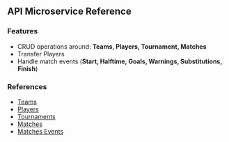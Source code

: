 ## API Microservice Reference

### Features

- CRUD operations around: **Teams, Players, Tournament, Matches**
- Transfer Players
- Handle match events (**Start, Halftime, Goals, Warnings, Substitutions, Finish**)

### References

- [Teams](https://github.com/rafaelsanzio/go-flashscore/tree/main/cmd/api/docs/team.md)
- [Players](https://github.com/rafaelsanzio/go-flashscore/tree/main/cmd/api/docs/player.md)
- [Tournaments](https://github.com/rafaelsanzio/go-flashscore/tree/main/cmd/api/docs/tournament.md)
- [Matches](https://github.com/rafaelsanzio/go-flashscore/tree/main/cmd/api/docs/match.md)
- [Matches Events](https://github.com/rafaelsanzio/go-flashscore/tree/main/cmd/api/docs/events.md)
